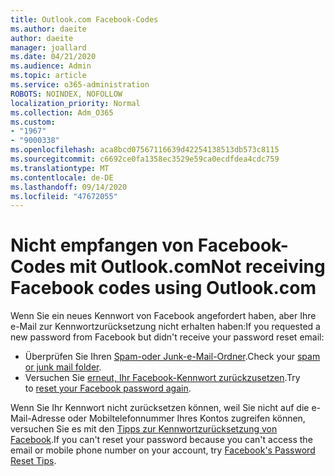 ```yaml
---
title: Outlook.com Facebook-Codes
ms.author: daeite
author: daeite
manager: joallard
ms.date: 04/21/2020
ms.audience: Admin
ms.topic: article
ms.service: o365-administration
ROBOTS: NOINDEX, NOFOLLOW
localization_priority: Normal
ms.collection: Adm_O365
ms.custom:
- "1967"
- "9000338"
ms.openlocfilehash: aca8bcd07567116639d42254138513db573c8115
ms.sourcegitcommit: c6692ce0fa1358ec3529e59ca0ecdfdea4cdc759
ms.translationtype: MT
ms.contentlocale: de-DE
ms.lasthandoff: 09/14/2020
ms.locfileid: "47672055"
---
```

# <a name="not-receiving-facebook-codes-using-outlookcom"></a><span data-ttu-id="a349a-102">Nicht empfangen von Facebook-Codes mit Outlook.com</span><span class="sxs-lookup"><span data-stu-id="a349a-102">Not receiving Facebook codes using Outlook.com</span></span>

<span data-ttu-id="a349a-103">Wenn Sie ein neues Kennwort von Facebook angefordert haben, aber Ihre e-Mail zur Kennwortzurücksetzung nicht erhalten haben:</span><span class="sxs-lookup"><span data-stu-id="a349a-103">If you requested a new password from Facebook but didn't receive your password reset email:</span></span>

- <span data-ttu-id="a349a-104">Überprüfen Sie Ihren [Spam-oder Junk-e-Mail-Ordner](https://outlook.live.com/mail/junkemail).</span><span class="sxs-lookup"><span data-stu-id="a349a-104">Check your [spam or junk mail folder](https://outlook.live.com/mail/junkemail).</span></span>
- <span data-ttu-id="a349a-105">Versuchen Sie [erneut, Ihr Facebook-Kennwort zurückzusetzen](https://aka.ms/facebook-password-reset).</span><span class="sxs-lookup"><span data-stu-id="a349a-105">Try to [reset your Facebook password again](https://aka.ms/facebook-password-reset).</span></span>

<span data-ttu-id="a349a-106">Wenn Sie Ihr Kennwort nicht zurücksetzen können, weil Sie nicht auf die e-Mail-Adresse oder Mobiltelefonnummer Ihres Kontos zugreifen können, versuchen Sie es mit den [Tipps zur Kennwortzurücksetzung von Facebook](https://aka.ms/facebook-password-help).</span><span class="sxs-lookup"><span data-stu-id="a349a-106">If you can't reset your password because you can't access the email or mobile phone number on your account, try [Facebook's Password Reset Tips](https://aka.ms/facebook-password-help).</span></span>